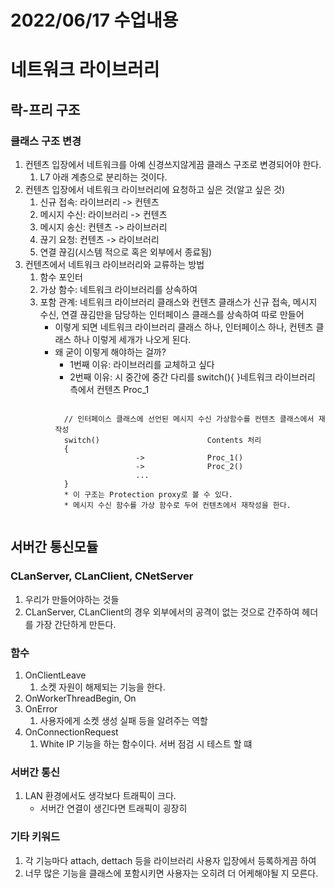# 2022/06/17 수업내용
# 네트워크 라이브러리
## 락-프리 구조
### 클래스 구조 변경
1. 컨텐츠 입장에서 네트워크를 아예 신경쓰지않게끔 클래스 구조로 변경되어야 한다.
    1) L7 아래 계층으로 분리하는 것이다.
2. 컨텐츠 입장에서 네트워크 라이브러리에 요청하고 싶은 것(알고 싶은 것)
    1) 신규 접속: 라이브러리 -> 컨텐츠
    2) 메시지 수신: 라이브러리 -> 컨텐츠
    3) 메시지 송신: 컨텐츠 -> 라이브러리
    4) 끊기 요청: 컨텐츠 -> 라이브러리
    5) 연결 끊김(시스템 적으로 혹은 외부에서 종료됨)
3. 컨텐츠에서 네트워크 라이브러리와 교류하는 방법
    1) 함수 포인터
    2) 가상 함수: 네트워크 라이브러리를 상속하여 
    3) 포함 관계: 네트워크 라이브러리 클래스와 컨텐츠 클래스가 신규 접속, 메시지 수신, 연결 끊김만을 담당하는 인터페이스 클래스를 상속하여 따로 만들어
        * 이렇게 되면 네트워크 라이브러리 클래스 하나, 인터페이스 하나, 컨텐츠 클래스 하나 이렇게 세개가 나오게 된다.
        * 왜 굳이 이렇게 해야하는 걸까?
            * 1번째 이유: 라이브러리를 교체하고 싶다
            * 2번째 이유:  시 중간에 중간 다리를 switch(){ }네트워크 라이브러리 측에서 컨텐츠 Proc_1
            <pre><code>
            // 인터페이스 클래스에 선언된 메시지 수신 가상함수를 컨텐츠 클래스에서 재작성
            switch()                        Contents 처리
            {
                            ->              Proc_1()
                            ->              Proc_2()
                            ...
            }
            * 이 구조는 Protection proxy로 볼 수 있다.
            * 메시지 수신 함수를 가상 함수로 두어 컨텐츠에서 재작성을 한다.
            </code></pre>

## 서버간 통신모듈
### CLanServer, CLanClient, CNetServer
1. 우리가 만들어야하는  것들
2. CLanServer, CLanClient의 경우 외부에서의 공격이 없는 것으로 간주하여 헤더를 가장 간단하게 만든다.

### 함수
1. OnClientLeave
    1) 소켓 자원이 해제되는 기능을 한다.
2. OnWorkerThreadBegin, On
3. OnError
    1) 사용자에게 소켓 생성 실패 등을 알려주는 역할
4. OnConnectionRequest
    1) White IP 기능을 하는 함수이다. 서버 점검 시 테스트 할 떄 

### 서버간 통신
1. LAN 환경에서도 생각보다 트래픽이 크다.
    * 서버간 연결이 생긴다면 트래픽이 굉장히 


### 기타 키워드
1. 각 기능마다 attach, dettach 등을 라이브러리 사용자 입장에서 등록하게끔 하여 
2. 너무 많은 기능을 클래스에 포함시키면 사용자는 오히려 더 어케해야될 지 모른다.
